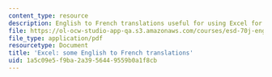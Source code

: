 ```yaml
---
content_type: resource
description: English to French translations useful for using Excel for the course.
file: https://ol-ocw-studio-app-qa.s3.amazonaws.com/courses/esd-70j-engineering-economy-module-fall-2009/1a5c09e5f9ba2a3956449559b0a1f8cb_MITESD_70Jf09_res02_excel_french.pdf
file_type: application/pdf
resourcetype: Document
title: 'Excel: some English to French translations'
uid: 1a5c09e5-f9ba-2a39-5644-9559b0a1f8cb
---
```

